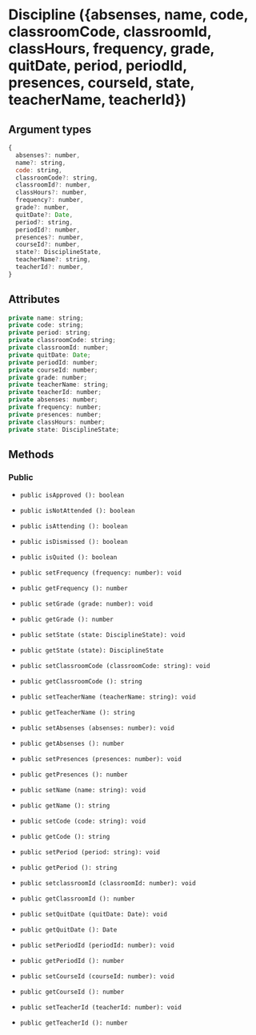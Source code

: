 # Discipline ({absenses, name, code, classroomCode, classroomId, classHours, frequency, grade, quitDate, period, periodId, presences, courseId, state, teacherName, teacherId})

## Argument types

```js
{
  absenses?: number,
  name?: string,
  code: string,
  classroomCode?: string,
  classroomId?: number,
  classHours?: number,
  frequency?: number,
  grade?: number,
  quitDate?: Date,
  period?: string,
  periodId?: number,
  presences?: number,
  courseId?: number,
  state?: DisciplineState,
  teacherName?: string,
  teacherId?: number,
}
```

## Attributes

```js
private name: string;
private code: string;
private period: string;
private classroomCode: string;
private classroomId: number;
private quitDate: Date;
private periodId: number;
private courseId: number;
private grade: number;
private teacherName: string;
private teacherId: number;
private absenses: number;
private frequency: number;
private presences: number;
private classHours: number;
private state: DisciplineState;
```

## Methods

### Public

- `public isApproved (): boolean `
- `public isNotAttended (): boolean `
- `public isAttending (): boolean `
- `public isDismissed (): boolean `
- `public isQuited (): boolean `

- `public setFrequency (frequency: number): void `
- `public getFrequency (): number `
- `public setGrade (grade: number): void `
- `public getGrade (): number `
- `public setState (state: DisciplineState): void `
- `public getState (state): DisciplineState `
- `public setClassroomCode (classroomCode: string): void `
- `public getClassroomCode (): string `
- `public setTeacherName (teacherName: string): void `
- `public getTeacherName (): string `
- `public setAbsenses (absenses: number): void `
- `public getAbsenses (): number `
- `public setPresences (presences: number): void `
- `public getPresences (): number `
- `public setName (name: string): void `
- `public getName (): string `
- `public setCode (code: string): void `
- `public getCode (): string `
- `public setPeriod (period: string): void `
- `public getPeriod (): string `
- `public setclassroomId (classroomId: number): void `
- `public getClassroomId (): number  `
- `public setQuitDate (quitDate: Date): void `
- `public getQuitDate (): Date  `
- `public setPeriodId (periodId: number): void `
- `public getPeriodId (): number  `
- `public setCourseId (courseId: number): void `
- `public getCourseId (): number  `
- `public setTeacherId (teacherId: number): void `
- `public getTeacherId (): number  `
